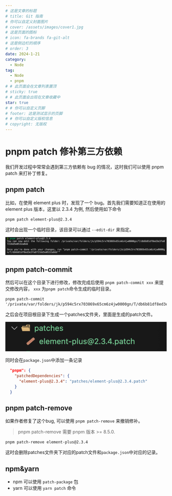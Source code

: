```yaml
---
# 这是文章的标题
# title: Git 指南
# 你可以自定义封面图片
# cover: /assets/images/cover1.jpg
# 这是页面的图标
# icon: fa-brands fa-git-alt
# 这是侧边栏的顺序
# order: 3
date: 2024-1-21
category:
  - Node
tag:
  - Node
  - pnpm
# # 此页面会在文章列表置顶
# sticky: true
# # 此页面会出现在文章收藏中
star: true
# # 你可以自定义页脚
# footer: 这是测试显示的页脚
# # 你可以自定义版权信息
# copyright: 无版权
---
```


# pnpm patch 修补第三方依赖

我们开发过程中常常会遇到第三方依赖有 bug 的情况，这时我们可以使用 pnpm patch 来打补丁修复。

## pnpm patch

比如，在使用 element plus 时，发现了一个 bug。首先我们需要知道正在使用的 element plus 版本，这里以 2.3.4 为例, 然后使用如下命令

```shell
pnpm patch element-plus@2.3.4
```

这时会出现一个临时目录，该目录可以通过 `--edit-dir` 来指定。

![](./assets/image-20240121-2349-00513.png)

## pnpm patch-commit

然后可以在这个目录下进行修改，修改完成后使用 `pnpm patch-commit xxx` 来提交修改内容， `xxx` 为`pnpm patch`命令生成的临时目录。

```shell
pnpm patch-commit '/private/var/folders/jk/p594c5rx703869x65cm6z4jw0000gn/T/db6b81df8ed3e3fa87216d5e0532a8dd'
```

之后会在项目根目录下生成一个patches文件夹，里面是生成的patch文件。

![](./assets/image-20240122-0000-36083.png)

同时会在`package.json`中添加一条记录

```json
  "pnpm": {
    "patchedDependencies": {
      "element-plus@2.3.4": "patches/element-plus@2.3.4.patch"
    }
  }
```

## pnpm patch-remove

如果作者修复了这个bug, 可以使用 `pnpm patch-remove` 来撤销修补。

> pnpm patch-remove 需要 pnpm 版本 >= 8.5.0.

```shell
pnpm patch-remove element-plus@2.3.4
```

这时会删除patches文件夹下对应的patch文件和`package.json`中对应的记录。

## npm&yarn

- npm 可以使用 `patch-package` 包
- yarn 可以使用 `yarn patch` 命令